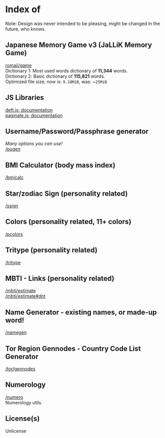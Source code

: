 # Index of
Note: Design was never intended to be pleasing, might be changed in the future, who knows.<br>

## Japanese Memory Game v3 (JaLLiK Memory Game)
[romaji/game](https://slowsient.github.io/romaji/game)<br>
Dictionary 1: Most used words dictionary of <b>11,344</b> words.<br>
Dictionary 2: Basic dictionary of <b>115,821</b> words.<br>
Optimized file size, now is: `9.18MiB`, was: ~`25MiB`<br>

## JS Libraries
[deft.js; documentation](https://github.com/SlowsieNT/SlowsieNT.github.io/blob/main/js/lib/deft.md)<br>
[paginate.js; documentation](https://github.com/SlowsieNT/SlowsieNT.github.io/blob/main/js/lib/paginate.md)<br>

## Username/Password/Passphrase generator
*Many options you can use!*<br>
[/pugen](https://slowsient.github.io/pugen)<br>

## BMI Calculator (body mass index)
[/bmicalc](https://slowsient.github.io/bmicalc)<br>

## Star/zodiac Sign (personality related)
[/ssign](https://slowsient.github.io/ssign)<br>

## Colors (personality related, 11+ colors)
[/pcolors](https://slowsient.github.io/pcolors)<br>

## Tritype (personality related)
[/tritype](https://slowsient.github.io/tritype)<br>

## MBTI - Links (personality related)
[/mbti/estimate](https://slowsient.github.io/mbti/estimate)<br>
[/mbti/estimate#dnt](https://slowsient.github.io/mbti/estimate#dnt)<br>

## Name Generator - existing names, or made-up word!
[/namegen](https://slowsient.github.io/namegen)

## Tor Region Gennodes - Country Code List Generator
[/tor/gennodes](https://slowsient.github.io/tor/gennodes)

## Numerology
[/numero](https://slowsient.github.io/numero)<br>
Numerology utils.

## License(s)
Unlicense<br>
